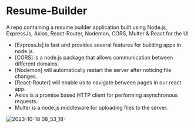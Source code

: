 # Resume-Builder
A repo containing a resume builder application built using Node.js, ExpressJs, Axios, React-Router, Nodemon, CORS, Multer & React for the UI

- [ExpressJs] is fast and provides several features for building apps in node.js.
- [CORS] is a node.js package that allows communication between different domains.
- [Nodemon] will automatically restart the server after noticing file changes.
- [React-Router] will enable us to navigate between pages in our react app.
- Axios is a promise based HTTP client for performing asynchronous requests.
- Multer is a node.js middleware for uploading files to the server.

![2023-10-18 08_53_18-](https://github.com/Marx-wrld/Resume-Builder/assets/105711066/c647a250-0e38-4b4d-8a26-f27fc6879499)


